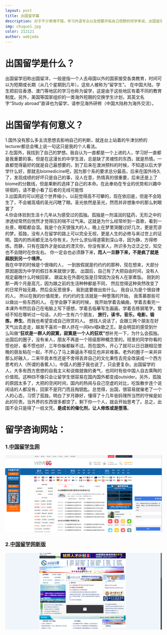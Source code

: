 ```yaml
---
layout: post
title: 出国留学篇
description: 对于不少家境不错，学习外语专业以及想要开拓自己视野的同学来说，出国留学也是一个不错的选择。
img: chuguo1.jpg
color: 212121
author: webjeda
---
```

# 出国留学是什么？

 出国留学旧称出国留洋，一般是指一个人去母国以外的国家接受各类教育，时间可以为短期或长期（从几个星期到几年）。这些人被称为“留学生”。
在中国大陆，学生把前往香港、澳门等地区的学习也称为留学，这是由于这些地区有着不同的教育制度。另外，美国等国家组织的一类海外短期的交换学生计划，其英文名字“Study abroad”直译也为留学，请参见海外研修（中国大陆称为海外交流）。

# 出国留学有何意义？
1.国外没有那么多主流思想去影响自己的判断，就连台上站着的牛津剑桥的lecturer都总会嘴上说一句这只是我的个人看法。<br>2.在国外，我找到了自己的梦想。我自认为一直都是一个上进的人，学习好一直都是我重要的事。但是在这漫长的中学生涯，总是缺了灵魂性的东西，就是热情。一直都觉得最好的就是自己最想要的，到了后来在澳洲预科的时候，不知道以后大学学什么好，那就去biomedicine吧，因为那个系的要求总分最高，后来在国外待久了，发现成绩的好坏只是自己的事，没人在意，热情真的很重要，后来还是上了biome的分数线，但是果断的选择了自己的本命。在此奉劝在专业的优势和兴趣中徘徊的，请不要小看了后者的无线可能性<br>3.出国真的可以把这个世界缩小，以前觉得高不可攀的，现在依旧是，但是不会陌生了，不会被高墙的圣光闪瞎了眼。圣光依然是圣光，然而并非想象中的那么刺眼罢了<br>4.你会体验到生活十几年从为感受过的孤独。孤独是一剂温润的猛药，无形之中的渗透经常然后恍然才觉得压的喘不过气来。这就是为什么经常听到一首歌，看到一处景，眼眶都会湿。我是个白天很强大的人，晚上在梦里哭醒过好几次，更是荒谬的梦。孤独，没有人在留学的路上可以完全无视，更是人生的必修与来过世上的证明。国内的热闹都无法与你有关。为什么求仙得道需到深山寻，因为静，方得修炼。而静，只有在国外才是如此的湮灭你，你没有家人，所识多为泛泛之交，知交也不会随时在你左右。 你一定会也必须静下来，<b>而人一旦静下来，不是疯了就是超脱到另一个境界。</b><br>我在中学的时候是个很嗨的人， 一到放假就是约约约的那种，现在想来，大部分原因是因为中学的假日本来就很少罢。 出国后，自己有了大把自由时间，没有人规定最晚什么时候回家， 跟盆友在外面吃饭是日常因为没有人在家煮饭。 刚到的那一两个月是高亢，因为跟之前的生活种种都是不同， 然后觉得这种突然改变了的日常开始无趣，然后会反思很多， 我到底要做出些什么。 我自认为是个很自律的人， 所以在我的价值观里，约约约的生活就是一种堕落的开始， 我羡慕那些可以做出一些东西的人。 在学会静下来的时候， 我开始学着去编曲，学着去看完一本课外书然后自己在电脑上写下感想，学着去临摹写生画画，学着去练钢笔字。曾经不知在哪听过一句话，人的一生有六个朋友， <b>旅行，读书，音乐，电影，锻炼，养生</b>。而我也希望变成自己欣赏的人。 想找人说话了，会跟三两个朋友在好天气出去走走，越发不喜欢一群人挤在一间ktv唱k歌之王。是会明显的感受到什么叫做“<b>狂欢是一群人的寂寞，寂寞是一个人的狂欢”</b>想补充一下，为什么会孤独。<br>出国后的圈子，没有亲人，朋友不再是一个班级那种概念里的。班里的同学你看的惯也好，看不惯也好，三年你躲都躲不过。而在国外，开心了就可以日日跟相见恨晚的朋友粘在一起，不开心了马上撕逼永不相见也并非难事。老外的圈子一来并非那么好融入，二来毕竟本性还是不舍得丢弃自己的文化秉性去完全改装成一个西方思考的人（所谓的香蕉人）。中国人的圈子我也说了，只会更复杂。出国留学的人，大多有西方思想的自我主义和说做就做的勇气，也同时有些中国人自古熏陶的价值观。这种四不像只会让留学生很容易在国内国外都变成outsider。另外，孤独的原因太多了，大把的空闲时间，国内的热闹与自己空虚的对比，吃饭散步连个说闲话的人都没有，回家不是窍门而且掏钥匙。总觉得，出国，很容易就催老了一个人的心态，习惯了孤独，明白了岁月静好，懂得了十几年爸妈理所当然的守候是如此的珍贵。当外界的东西很多都空了，剩下你一个人，就会开始思考了。总之，出国不会只是得了一纸文凭。<b>是成长的催化剂，让人修炼或是堕落</b>。
# 留学咨询网站：

### 1.[中国留学生网](https://www.liuxue86.com/)
![](/images/chuguo2.jpg)

### 2.[中国留学网新版](http://www.cscse.edu.cn/publish/portal0/)
![](/images/chuguo3.jpg)
